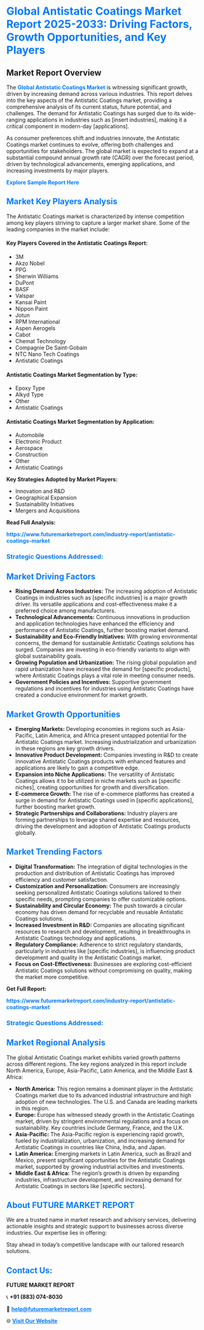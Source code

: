 <h1 style="color: #007BFF;">Global Antistatic Coatings Market Report 2025-2033: Driving Factors, Growth Opportunities, and Key Players</h1>

<section id="overview">
<h2>Market Report Overview</h2>
<p>The <a href="https://www.futuremarketreport.com/industry-report/antistatic-coatings-market" style="color: #007BFF; text-decoration: none;"><strong>Global Antistatic Coatings Market</strong></a> is witnessing significant growth, driven by increasing demand across various industries. This report delves into the key aspects of the Antistatic Coatings market, providing a comprehensive analysis of its current status, future potential, and challenges. The demand for Antistatic Coatings has surged due to its wide-ranging applications in industries such as [insert industries], making it a critical component in modern-day [applications].</p>
<p>As consumer preferences shift and industries innovate, the Antistatic Coatings market continues to evolve, offering both challenges and opportunities for stakeholders. The global market is expected to expand at a substantial compound annual growth rate (CAGR) over the forecast period, driven by technological advancements, emerging applications, and increasing investments by major players.</p>
</section>

<section id="overview">
<p><a href="https://www.futuremarketreport.com/request-sample/reportId=100179" style="color: #007BFF; text-decoration: none;"><strong>Explore Sample Report Here</strong></a></p>
</section>

<section id="key-players">
<h2 style="color: #007BFF;">Market Key Players Analysis</h2>
<p>The Antistatic Coatings market is characterized by intense competition among key players striving to capture a larger market share. Some of the leading companies in the market include:</p>
<h4>Key Players Covered in the Antistatic Coatings Report:</h4>
<ul><li>3M</li><li>Akzo Nobel</li><li>PPG</li><li>Sherwin Williams</li><li>DuPont</li><li>BASF</li><li>Valspar</li><li>Kansai Paint</li><li>Nippon Paint</li><li>Jotun</li><li>RPM International</li><li>Aspen Aerogels</li><li>Cabot</li><li>Chemat Technology</li><li>Compagnie De Saint-Gobain</li><li>NTC Nano Tech Coatings</li><li>Antistatic Coatings</li></ul>
<h4>Antistatic Coatings Market Segmentation by Type:</h4>
<ul><li>Epoxy Type</li><li>Alkyd Type</li><li>Other</li><li>Antistatic Coatings</li></ul>

<h4>Antistatic Coatings Market Segmentation by Application:</h4>
<ul><li>Automobile</li><li>Electronic Product</li><li>Aerospace</li><li>Construction</li><li>Other</li><li>Antistatic Coatings</li></ul>
<p><strong>Key Strategies Adopted by Market Players:</strong></p>
<ul>
<li>Innovation and R&D</li>
<li>Geographical Expansion</li>
<li>Sustainability Initiatives</li>
<li>Mergers and Acquisitions</li>
</ul>
</section>

<section>
<p><strong>Read Full Analysis: </strong></p><a href="https://www.futuremarketreport.com/industry-report/antistatic-coatings-market" style="color: #007BFF; text-decoration: none;"><strong>https://www.futuremarketreport.com/industry-report/antistatic-coatings-market</strong></a>
<h3 style="color: #007BFF;">Strategic Questions Addressed:</h3>
</section>

<section id="driving-factors">
<h2 style="color: #007BFF;">Market Driving Factors</h2>
<ul>
<li><strong>Rising Demand Across Industries:</strong> The increasing adoption of Antistatic Coatings in industries such as [specific industries] is a major growth driver. Its versatile applications and cost-effectiveness make it a preferred choice among manufacturers.</li>
<li><strong>Technological Advancements:</strong> Continuous innovations in production and application technologies have enhanced the efficiency and performance of Antistatic Coatings, further boosting market demand.</li>
<li><strong>Sustainability and Eco-Friendly Initiatives:</strong> With growing environmental concerns, the demand for sustainable Antistatic Coatings solutions has surged. Companies are investing in eco-friendly variants to align with global sustainability goals.</li>
<li><strong>Growing Population and Urbanization:</strong> The rising global population and rapid urbanization have increased the demand for [specific products], where Antistatic Coatings plays a vital role in meeting consumer needs.</li>
<li><strong>Government Policies and Incentives:</strong> Supportive government regulations and incentives for industries using Antistatic Coatings have created a conducive environment for market growth.</li>
</ul>
</section>

<section id="growth-opportunities">
<h2 style="color: #007BFF;">Market Growth Opportunities</h2>
<ul>
<li><strong>Emerging Markets:</strong> Developing economies in regions such as Asia-Pacific, Latin America, and Africa present untapped potential for the Antistatic Coatings market. Increasing industrialization and urbanization in these regions are key growth drivers.</li>
<li><strong>Innovative Product Development:</strong> Companies investing in R&D to create innovative Antistatic Coatings products with enhanced features and applications are likely to gain a competitive edge.</li>
<li><strong>Expansion into Niche Applications:</strong> The versatility of Antistatic Coatings allows it to be utilized in niche markets such as [specific niches], creating opportunities for growth and diversification.</li>
<li><strong>E-commerce Growth:</strong> The rise of e-commerce platforms has created a surge in demand for Antistatic Coatings used in [specific applications], further boosting market growth.</li>
<li><strong>Strategic Partnerships and Collaborations:</strong> Industry players are forming partnerships to leverage shared expertise and resources, driving the development and adoption of Antistatic Coatings products globally.</li>
</ul>
</section>

<section id="trending-factors">
<h2 style="color: #007BFF;">Market Trending Factors</h2>
<ul>
<li><strong>Digital Transformation:</strong> The integration of digital technologies in the production and distribution of Antistatic Coatings has improved efficiency and customer satisfaction.</li>
<li><strong>Customization and Personalization:</strong> Consumers are increasingly seeking personalized Antistatic Coatings solutions tailored to their specific needs, prompting companies to offer customizable options.</li>
<li><strong>Sustainability and Circular Economy:</strong> The push towards a circular economy has driven demand for recyclable and reusable Antistatic Coatings solutions.</li>
<li><strong>Increased Investment in R&D:</strong> Companies are allocating significant resources to research and development, resulting in breakthroughs in Antistatic Coatings technology and applications.</li>
<li><strong>Regulatory Compliance:</strong> Adherence to strict regulatory standards, particularly in industries like [specific industries], is influencing product development and quality in the Antistatic Coatings market.</li>
<li><strong>Focus on Cost-Effectiveness:</strong> Businesses are exploring cost-efficient Antistatic Coatings solutions without compromising on quality, making the market more competitive.</li>
</ul>
</section>

<section>
<p><strong>Get Full Report: </strong></p><a href="https://www.futuremarketreport.com/industry-report/antistatic-coatings-market" style="color: #007BFF; text-decoration: none;"><strong>https://www.futuremarketreport.com/industry-report/antistatic-coatings-market</strong></a>
<h3 style="color: #007BFF;">Strategic Questions Addressed:</h3>
</section>


<section id="regional-analysis">
<h2 style="color: #007BFF;">Market Regional Analysis</h2>
<p>The global Antistatic Coatings market exhibits varied growth patterns across different regions. The key regions analyzed in this report include North America, Europe, Asia-Pacific, Latin America, and the Middle East & Africa:</p>
<ul>
<li><strong>North America:</strong> This region remains a dominant player in the Antistatic Coatings market due to its advanced industrial infrastructure and high adoption of new technologies. The U.S. and Canada are leading markets in this region.</li>
<li><strong>Europe:</strong> Europe has witnessed steady growth in the Antistatic Coatings market, driven by stringent environmental regulations and a focus on sustainability. Key countries include Germany, France, and the U.K.</li>
<li><strong>Asia-Pacific:</strong> The Asia-Pacific region is experiencing rapid growth, fueled by industrialization, urbanization, and increasing demand for Antistatic Coatings in countries like China, India, and Japan.</li>
<li><strong>Latin America:</strong> Emerging markets in Latin America, such as Brazil and Mexico, present significant opportunities for the Antistatic Coatings market, supported by growing industrial activities and investments.</li>
<li><strong>Middle East & Africa:</strong> The region’s growth is driven by expanding industries, infrastructure development, and increasing demand for Antistatic Coatings in sectors like [specific sectors].</li>
</ul>
</section>

<footer>
<h2 style="color: #007BFF;">About FUTURE MARKET REPORT</h2>
<p>We are a trusted name in market research and advisory services, delivering actionable insights and strategic support to businesses across diverse industries. Our expertise lies in offering:</p>

<p>Stay ahead in today’s competitive landscape with our tailored research solutions.</p>

<h2 style="color: #007BFF;">Contact Us:</h2>
<p><strong>FUTURE MARKET REPORT</strong></p>
<p>📞 <strong>+91 (883) 074-8030</strong></p>
<p>📧 <strong><a href="mailto:help@futuremarketreport.com" style="color: #007BFF;">help@futuremarketreport.com</a></strong></p>
<p>🌐 <strong><a href="https://www.futuremarketreport.com/" style="color: #007BFF;">Visit Our Website</a></strong></p>
</footer>
